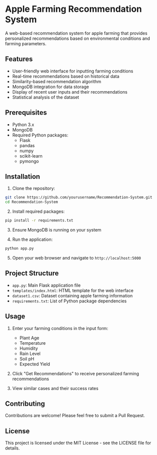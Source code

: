 # Apple Farming Recommendation System

A web-based recommendation system for apple farming that provides personalized recommendations based on environmental conditions and farming parameters.

## Features

- User-friendly web interface for inputting farming conditions
- Real-time recommendations based on historical data
- Similarity-based recommendation algorithm
- MongoDB integration for data storage
- Display of recent user inputs and their recommendations
- Statistical analysis of the dataset

## Prerequisites

- Python 3.x
- MongoDB
- Required Python packages:
  - Flask
  - pandas
  - numpy
  - scikit-learn
  - pymongo

## Installation

1. Clone the repository:
```bash
git clone https://github.com/yourusername/Recommendation-System.git
cd Recommendation-System
```

2. Install required packages:
```bash
pip install -r requirements.txt
```

3. Ensure MongoDB is running on your system

4. Run the application:
```bash
python app.py
```

5. Open your web browser and navigate to `http://localhost:5000`

## Project Structure

- `app.py`: Main Flask application file
- `templates/index.html`: HTML template for the web interface
- `dataset1.csv`: Dataset containing apple farming information
- `requirements.txt`: List of Python package dependencies

## Usage

1. Enter your farming conditions in the input form:
   - Plant Age
   - Temperature
   - Humidity
   - Rain Level
   - Soil pH
   - Expected Yield

2. Click "Get Recommendations" to receive personalized farming recommendations

3. View similar cases and their success rates

## Contributing

Contributions are welcome! Please feel free to submit a Pull Request.

## License

This project is licensed under the MIT License - see the LICENSE file for details. 